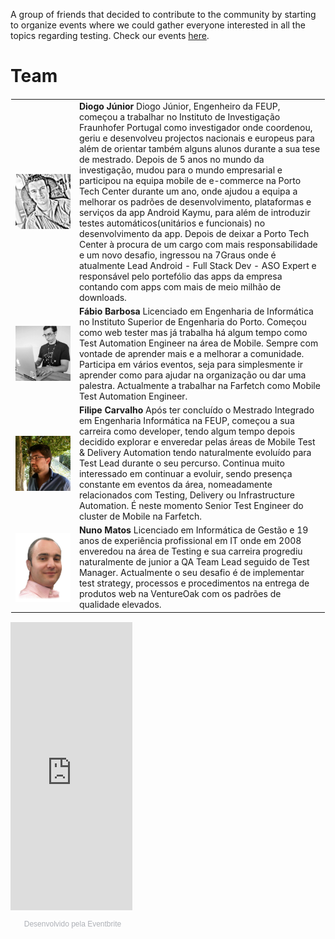 A group of friends that decided to contribute to the community by starting to organize events where we could gather everyone interested in all the topics regarding testing. 
Check our events <a href="https://portotestersmeetup.eventbrite.com" target="_blank">here</a>.

# Team

<table width="700px" height="100%" style="border: 1px solid transparent">

<tr>

<td>
<img src="images/organization/diogo_junior.jpg" style="min-width:50px;" align="left"/>
</td>
<td>
<b>Diogo Júnior</b>
Diogo Júnior, Engenheiro da FEUP, começou a trabalhar no Instituto de Investigação Fraunhofer Portugal como investigador onde coordenou, geriu e desenvolveu projectos nacionais e europeus para além de orientar também alguns alunos durante a sua tese de mestrado.
Depois de 5 anos no mundo da investigação, mudou para o mundo empresarial e participou na equipa mobile de e-commerce na Porto Tech Center durante um ano, onde ajudou a equipa a melhorar os padrões de desenvolvimento, plataformas e serviços da app Android Kaymu, para além de introduzir testes automáticos(unitários e funcionais) no desenvolvimento da app. Depois de deixar a Porto Tech Center à procura de um cargo com mais responsabilidade e um novo desafio, ingressou na 7Graus onde é atualmente Lead Android - Full Stack Dev - ASO Expert e responsável pelo portefólio das apps da empresa contando com apps com mais de meio milhão de downloads.
</td>
</tr>

<tr>
<td>
<img src="images/organization/fabio_barbosa.jpg" style="min-width:50px;" align="left"/>
</td>
<td>
<b>Fábio Barbosa</b>
Licenciado em Engenharia de Informática no Instituto Superior de Engenharia do Porto. Começou como web tester mas já trabalha há algum tempo como Test Automation Engineer na área de Mobile. Sempre com vontade de aprender mais e a melhorar a comunidade. Participa em vários eventos, seja para simplesmente ir aprender como para ajudar na organização ou dar uma palestra. Actualmente a trabalhar na Farfetch como Mobile Test Automation Engineer.
</td>
</tr>

<tr>
<td>
<img src="images/organization/filipe_carvalho.jpg" style="min-width:50px;" align="left"/>
</td>
<td>
<b>Filipe Carvalho</b>
Após ter concluído o Mestrado Integrado em Engenharia Informática na FEUP, começou a sua carreira como developer, tendo algum tempo depois decidido explorar e enveredar pelas áreas de Mobile Test & Delivery Automation tendo naturalmente evoluído para Test Lead durante o seu percurso. Continua muito interessado em continuar a evoluir, sendo presença constante em eventos da área, nomeadamente relacionados com Testing, Delivery ou Infrastructure Automation. É neste momento Senior Test Engineer do cluster de Mobile na Farfetch.
</td>
</tr>

<tr>
<td>
<img src="images/organization/nuno_matos.png" style="min-width:50px;" align="left"/>
</td>
<td>
<b>Nuno Matos</b>
Licenciado em Informática de Gestão e 19 anos de experiência profissional em IT onde em 2008 enveredou na área de Testing e sua carreira progrediu naturalmente de junior a QA Team Lead seguido de Test Manager. Actualmente o seu desafio é de implementar test strategy, processos e procedimentos na entrega de produtos web na VentureOak com os padrões de qualidade elevados.
</td>
</tr>

</table>
<div style="width:195px; text-align:center;" ><iframe  src="https://www.eventbrite.pt/countdown-widget?eid=35369959501" frameborder="0" height="461" width="195" marginheight="0" marginwidth="0" scrolling="no" allowtransparency="true"></iframe><div style="font-family:Helvetica, Arial; font-size:12px; padding:10px 0 5px; margin:2px; width:195px; text-align:center;" ><a class="powered-by-eb" style="color: #ADB0B6; text-decoration: none;" target="_blank" href="http://www.eventbrite.pt/">Desenvolvido pela Eventbrite</a></div></div>
